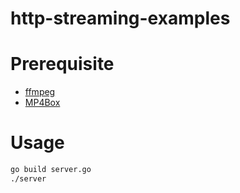 # http-streaming-examples

# Prerequisite

* [ffmpeg](https://ffmpeg.org/)
* [MP4Box](https://gpac.wp.imt.fr/mp4box/)

# Usage
```bash
go build server.go
./server
```
